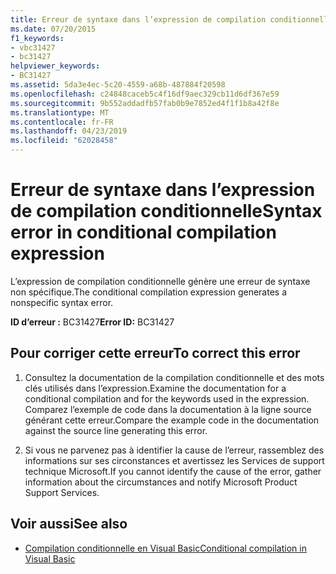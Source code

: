 ```yaml
---
title: Erreur de syntaxe dans l’expression de compilation conditionnelle
ms.date: 07/20/2015
f1_keywords:
- vbc31427
- bc31427
helpviewer_keywords:
- BC31427
ms.assetid: 5da3e4ec-5c20-4559-a68b-487884f20598
ms.openlocfilehash: c24848caceb5c4f16df9aec329cb11d6df367e59
ms.sourcegitcommit: 9b552addadfb57fab0b9e7852ed4f1f1b8a42f8e
ms.translationtype: MT
ms.contentlocale: fr-FR
ms.lasthandoff: 04/23/2019
ms.locfileid: "62028458"
---
```

# <a name="syntax-error-in-conditional-compilation-expression"></a><span data-ttu-id="b88fa-102">Erreur de syntaxe dans l’expression de compilation conditionnelle</span><span class="sxs-lookup"><span data-stu-id="b88fa-102">Syntax error in conditional compilation expression</span></span>
<span data-ttu-id="b88fa-103">L’expression de compilation conditionnelle génère une erreur de syntaxe non spécifique.</span><span class="sxs-lookup"><span data-stu-id="b88fa-103">The conditional compilation expression generates a nonspecific syntax error.</span></span>  
  
 <span data-ttu-id="b88fa-104">**ID d’erreur :** BC31427</span><span class="sxs-lookup"><span data-stu-id="b88fa-104">**Error ID:** BC31427</span></span>  
  
## <a name="to-correct-this-error"></a><span data-ttu-id="b88fa-105">Pour corriger cette erreur</span><span class="sxs-lookup"><span data-stu-id="b88fa-105">To correct this error</span></span>  
  
1. <span data-ttu-id="b88fa-106">Consultez la documentation de la compilation conditionnelle et des mots clés utilisés dans l’expression.</span><span class="sxs-lookup"><span data-stu-id="b88fa-106">Examine the documentation for a conditional compilation and for the keywords used in the expression.</span></span> <span data-ttu-id="b88fa-107">Comparez l’exemple de code dans la documentation à la ligne source générant cette erreur.</span><span class="sxs-lookup"><span data-stu-id="b88fa-107">Compare the example code in the documentation against the source line generating this error.</span></span>  
  
2. <span data-ttu-id="b88fa-108">Si vous ne parvenez pas à identifier la cause de l’erreur, rassemblez des informations sur ses circonstances et avertissez les Services de support technique Microsoft.</span><span class="sxs-lookup"><span data-stu-id="b88fa-108">If you cannot identify the cause of the error, gather information about the circumstances and notify Microsoft Product Support Services.</span></span>  
  
## <a name="see-also"></a><span data-ttu-id="b88fa-109">Voir aussi</span><span class="sxs-lookup"><span data-stu-id="b88fa-109">See also</span></span>

- [<span data-ttu-id="b88fa-110">Compilation conditionnelle en Visual Basic</span><span class="sxs-lookup"><span data-stu-id="b88fa-110">Conditional compilation in Visual Basic</span></span>](~/docs/visual-basic/programming-guide/program-structure/conditional-compilation.md)
